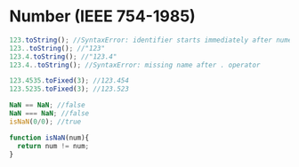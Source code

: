 Number (IEEE 754-1985)
======================

```JavaScript
123.toString(); //SyntaxError: identifier starts immediately after numeric literal
123..toString(); //"123"
123.4.toString(); //"123.4"
123.4..toString(); //SyntaxError: missing name after . operator
```

```JavaScript
123.4535.toFixed(3); //123.454
123.5235.toFixed(3); //123.523
```

```JavaScript
NaN == NaN; //false
NaN === NaN; //false
isNaN(0/0); //true
```

```JavaScript
function isNaN(num){
  return num != num;
}
```
